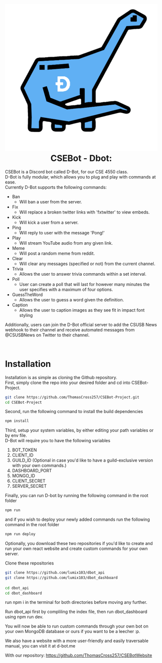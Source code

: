 <div>
    <h1 align='center'>
        <br>
            <img src="https://github.com/ThomasCross257/CSEBot-Project/blob/prototype_1/res/D-BotLogo2.png?raw=true" alt="DBot">
        <br>
            CSEBot - Dbot:
        <br>
    </h1>
</div>

CSEBot is a Discord bot called D-Bot, for our CSE 4550 class.  
D-Bot is fully modular, which allows you to plug and play with commands at ease.  
Currently D-Bot supports the following commands:  
- Ban
    - Will ban a user from the server.
- Fix
    - Will replace a broken twitter links with 'fxtwitter' to view embeds.
- Kick
    - Will kick a user from a server.
- Ping
    - Will reply to user with the message 'Pong!'
- Play
    - Will stream YouTube audio from any given link.
- Meme
    - Will post a random meme from reddit.
- Clear
    - Will clear any messages (specified or not) from the current channel.
- Trivia
    - Allows the user to answer trivia commands within a set interval.
- Poll
    - User can create a poll that will last for however many minutes the user specifies with a maximum of four options.
- GuessTheWord
    - Allows the user to guess a word given the definition.
- Caption
    - Allows the user to caption images as they see fit in impact font styling

Additionally, users can join the D-Bot official server to add the CSUSB News webhook to their channel and receive automated messages from @CSUSBNews on Twitter to their channel.
    


<br>

# Installation
Installation is as simple as cloning the Github repository.  
First, simply clone the repo into your desired folder and cd into CSEBot-Project.  
```bash
git clone https://github.com/ThomasCross257/CSEBot-Project.git
cd CSEBot-Project
```
Second, run the following command to install the build dependencies  
```bash
npm install
```
Third, setup your system variables, by either editing your path variables or by env file.  
D-Bot will require you to have the following variables  
1. BOT_TOKEN
2. CLIENT_ID
3. GUILD_ID (Optional in case you'd like to have a guild-exclusive version with your own commands.)
4. DASHBOARD_PORT
5. MONGO_ID
6. CLIENT_SECRET
7. SERVER_SECRET
<!-- -->
Finally, you can run D-bot by running the following command in the root folder
```bash
npm run
```
and if you wish to deploy your newly added commands run the following command in the root folder
```bash
npm run deploy
```

Optionally, you download these two repositories if you'd like to create and run your own react website and create custom commands for your own server.

Clone these repositories
```bash
git clone https://github.com/lumix103/dbot_api
git clone https://github.com/lumix103/dbot_dashboard

cd dbot_api
cd dbot_dashboard
```
run npm i in the terminal for both directories before moving any further.

Run dbot_api first by compliling the index file, then run dbot_dashboard using npm run dev.

You will now be able to run custom commands through your own bot on your own MongoDB database or ours if you want to be a leecher :p.

We also have a website with a more user-friendly and easily traversable manual, you can visit it at d-bot.me

With our repository: https://github.com/ThomasCross257/CSEBotWebsite
